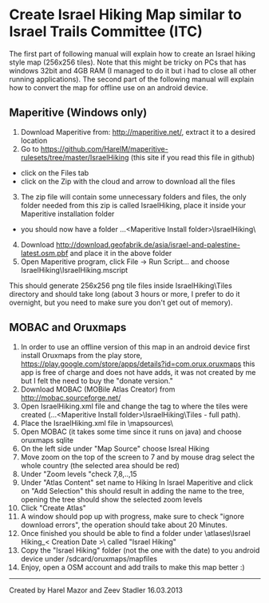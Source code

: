 Create Israel Hiking Map similar to Israel Trails Committee (ITC)
================================

The first part of following manual will explain how to create an Israel hiking style map (256x256 tiles).
Note that this might be tricky on PCs that has windows 32bit and 4GB RAM (I managed to do it but i had to close all other running applications).
The second part of the following manual will explain how to convert the map for offline use on an android device.

Maperitive (Windows only)
-------------------------

1. Download Maperitive from: http://maperitive.net/, extract it to a desired location
2. Go to https://github.com/HarelM/maperitive-rulesets/tree/master/IsraelHiking (this site if you read this file in github)
 * click on the Files tab
 * click on the Zip with the cloud and arrow to download all the files
3. The zip file will contain some unnecessary folders and files, the only folder needed from this zip is called IsraelHiking, place it inside your Maperitive installation folder
 * you should now have a folder ...\<Maperitive Install folder>\IsraelHiking\
4. Download http://download.geofabrik.de/asia/israel-and-palestine-latest.osm.pbf and place it in the above folder
5. Open Maperitive program, click File -> Run Script... and choose IsraelHiking\IsraelHiking.mscript

This should generate 256x256 png tile files inside IsraelHiking\Tiles directory and should take long (about 3 hours or more, I prefer to do it overnight, but you need to make sure you don't get out of memory).

MOBAC and Oruxmaps
-------------------------
1. In order to use an offline version of this map in an android device first install Oruxmaps from the play store, 
	https://play.google.com/store/apps/details?id=com.orux.oruxmaps
	this app is free of charge and does not have adds, it was not created by me but I felt the need to buy the "donate version."
2. Download MOBAC (MOBile Atlas Creator) from http://mobac.sourceforge.net/
2. Open IsraelHiking.xml file and change the <sourceFolder> tag to where the tiles were created (...\<Maperitive Install folder>\IsraelHiking\Tiles - full path).
3. Place the IsraelHiking.xml file in <MOBAC installtion folder>\mapsources\
4. Open MOBAC (it takes some time since it runs on java) and choose oruxmaps sqlite
5. On the left side under "Map Source" choose Isreal Hiking
6. Move zoom on the top of the screen to 7 and by mouse drag select the whole country (the selected area should be red)
7. Under "Zoom levels "check 7,8,..,15
8. Under "Atlas Content" set name to Hiking In Israel Maperitive and click on "Add Selection"
	this should result in adding the name to the tree, opening the tree should show the selected zoom levels
9. Click "Create Atlas"
10. A window should pop up with progress, make sure to check "ignore download errors", the operation should take about 20 Minutes.
11. Once finished you should be able to find a folder under <MOBAC installation folder>\atlases\Israel Hiking_< Creation Date >\ called "Israel Hiking" 
12. Copy the "Israel Hiking" folder (not the one with the date) to you android device under /sdcard/oruxmaps/mapfiles
13. Enjoy, open a OSM account and add trails to make this map better :)


-------------------------
Created by Harel Mazor and Zeev Stadler 16.03.2013
